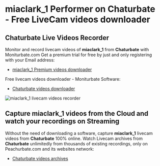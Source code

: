 # miaclark_1 Performer on Chaturbate - Free LiveCam videos downloader

## Chaturbate Live Videos Recorder

Monitor and record livecam videos of **miaclark_1** from **Chaturbate** with Moniturbate.com
Get a premium trial for free by just and only registering with your Email address:
* [miaclark_1 Premium videos downloader](https://moniturbate.com/request-demo-licence-key.html)

Free livecam videos downloader - Moniturbate Software:
* [Chaturbate videos downloader](https://moniturbate.com/moniturbate-download-software.html)

![miaclark_1 livecam videos recorder](https://peachurnet.com/templates/moniturbate-software.png)


## Capture miaclark_1 videos from the Cloud and watch your recordings on Streaming

Without the need of downloading a software, capture **miaclark_1** livecam videos from **Chaturbate** 100% online.
Watch Livecam archives from **Chaturbate** unlimitedly from thousands of existing recordings, only on Peachurbate.com and its websites network:
* [Chaturbate videos archives](https://peachurnet.com/)